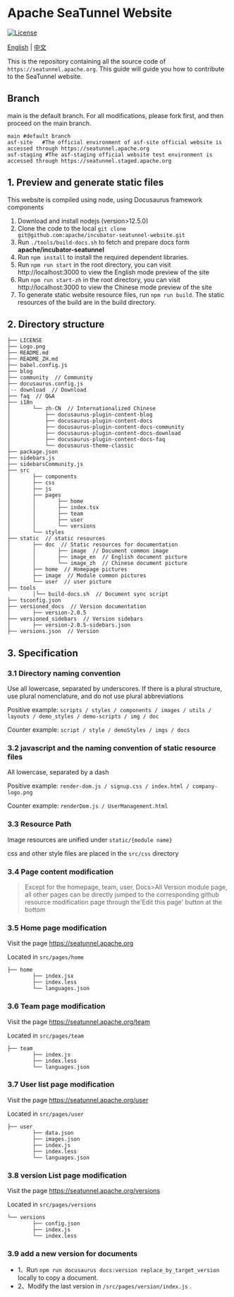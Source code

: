 # Apache SeaTunnel Website

[![License](https://img.shields.io/badge/license-Apache%202-4EB1BA.svg)](https://www.apache.org/licenses/LICENSE-2.0.html)

[English](README.md) | [中文](README_ZH.md)

This is the repository containing all the source code of `https://seatunnel.apache.org`.
This guide will guide you how to contribute to the SeaTunnel website.

## Branch

main is the default branch. For all modifications, please fork first, and then proceed on the main branch.

```
main #default branch
asf-site   #The official environment of asf-site official website is accessed through https://seatunnel.apache.org
asf-staging #The asf-staging official website test environment is accessed through https://seatunnel.staged.apache.org
```

## 1. Preview and generate static files

This website is compiled using node, using Docusaurus framework components

1. Download and install nodejs (version>12.5.0)
2. Clone the code to the local `git clone git@github.com:apache/incubator-seatunnel-website.git`
3. Run `./tools/build-docs.sh` to fetch and prepare docs form **apache/incubator-seatunnel**
4. Run `npm install` to install the required dependent libraries.
5. Run `npm run start` in the root directory, you can visit http://localhost:3000 to view the English mode preview of the site
6. Run `npm run start-zh` in the root directory, you can visit http://localhost:3000 to view the Chinese mode preview of the site
7. To generate static website resource files, run `npm run build`. The static resources of the build are in the build directory.

## 2. Directory structure

```
├── LICENSE
├── Logo.png
├── README.md
├── README_ZH.md
├── babel.config.js
├── blog
├── community  // Community
├── docusaurus.config.js
|-- download  // Download
├── faq  // Q&A
├── i18n
│       └── zh-CN  // Internationalized Chinese
│           ├── docusaurus-plugin-content-blog
│           ├── docusaurus-plugin-content-docs
│           ├── docusaurus-plugin-content-docs-community
│           ├── docusaurus-plugin-content-docs-download
│           ├── docusaurus-plugin-content-docs-faq
│           └── docusaurus-theme-classic
├── package.json
├── sidebars.js
├── sidebarsCommunity.js
├── src
│       ├── components
│       ├── css
│       ├── js
│       ├── pages
│       │       ├── home
│       │       ├── index.tsx
│       │       ├── team
│       │       ├── user
│       │       └── versions
│       └── styles
├── static  // static resources
│       ├── doc  // Static resources for documentation
│       │       ├── image  // Document common image
│       │       ├── image_en  // English document picture
│       │       └── image_zh  // Chinese document picture
│       ├── home  // Homepage pictures
│       ├── image  // Module common pictures
│       └── user  // user picture
├── tools
        │└── build-docs.sh  // Document sync script
├── tsconfig.json
├── versioned_docs  // Version documentation
│       ├── version-2.0.5
├── versioned_sidebars  // Version sidebars
│       ├── version-2.0.5-sidebars.json
├── versions.json  // Version
```

## 3. Specification

### 3.1 Directory naming convention

Use all lowercase, separated by underscores. If there is a plural structure, use plural nomenclature, and do not use plural abbreviations

Positive example: `scripts / styles / components / images / utils / layouts / demo_styles / demo-scripts / img / doc`

Counter example: `script / style / demoStyles / imgs / docs`

### 3.2 javascript and the naming convention of static resource files

All lowercase, separated by a dash

Positive example: `render-dom.js / signup.css / index.html / company-logo.png`

Counter example: `renderDom.js / UserManagement.html`

### 3.3 Resource Path

Image resources are unified under `static/{module name}`

css and other style files are placed in the `src/css` directory

### 3.4 Page content modification

> Except for the homepage, team, user, Docs>All Version module page, all other pages can be directly jumped to the corresponding github resource modification page through the'Edit this page' button at the bottom

### 3.5 Home page modification

Visit the page https://seatunnel.apache.org

Located in `src/pages/home`

```
├── home
        ├── index.jsx
        ├── index.less
        └── languages.json
```

### 3.6 Team page modification

Visit the page https://seatunnel.apache.org/team

Located in `src/pages/team`

```
├── team
        ├── index.js
        ├── index.less
        └── languages.json
```

### 3.7 User list page modification

Visit the page https://seatunnel.apache.org/user

Located in `src/pages/user`

```
├── user
        ├── data.json
        ├── images.json
        ├── index.js
        ├── index.less
        └── languages.json
```

### 3.8 version List page modification

Visit the page https://seatunnel.apache.org/versions

Located in `src/pages/versions`

```
└── versions
        ├── config.json
        ├── index.js
        └── index.less
```

### 3.9 add a new version for documents

- 1、Run `npm run docusaurus docs:version replace_by_target_version` locally to copy a document.
- 2、Modify the last version in `/src/pages/version/index.js` .
